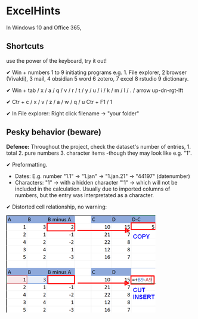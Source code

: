 # ExcelHints
In Windows 10 and Office 365, 

## Shortcuts
use the power of the keyboard, try it out!

✔ Win + numbers 1 to 9 initiating programs 
e.g. 1. File explorer, 2 browser (Vivaldi), 3 mail, 4 obsidian 5 word 6 zotero, 7 excel 8 rstudio 9 dictionary.

✔ Win + tab / x / a / q /  v / r / t / y / u / i / k / m / l / . / arrow up-dn-rgt-lft

✔ Ctr + c / x / v / z / a / w / q / u 
		Ctr + F1 / 1

✔ In File explorer: Right click filename &rarr; "your folder"

## Pesky behavior (beware)
**Defence:** Throughout the project, check the dataset's number of entries, 1. total 2. pure numbers 3. character items -though they may look like e.g. "1".

✔ Preformatting.
- Dates: E.g. number "1.1" &rarr; "1.jan" &rarr; "1.jan.21" &rarr; "44197" (datenumber)
- Characters: "1" &rarr; with a hidden character "'1" &rarr; which will not be included in the calculation. Usually due to imported columns of numbers, but the entry was interpretated as a character.
 
✔  Distorted cell relationship, no warning:

![Copy-cut](figExcel/Pasted%20image%2020220102111416.png)
